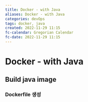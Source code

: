 ```yaml
---
title: Docker - with Java
aliases: Docker - with Java
categories: devOps
tags: docker, java
created: 2022-11-29 11:15
fc-calendar: Gregorian Calendar
fc-date: 2022-11-29 11:15
---
```


# Docker - with Java

## Build java image

### Dockerfile 생성

